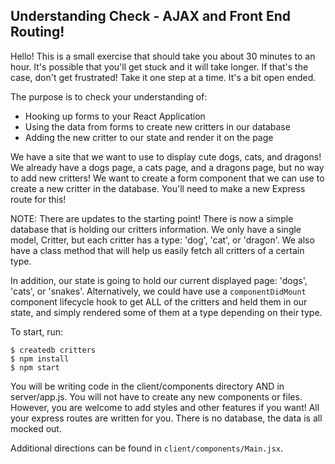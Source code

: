 ## Understanding Check - AJAX and Front End Routing!

Hello! This is a small exercise that should take you about 30 minutes to an hour. It's possible that you'll get stuck and it will take longer. If that's the case, don't get frustrated! Take it one step at a time. It's a bit open ended.

The purpose is to check your understanding of:
  - Hooking up forms to your React Application
  - Using the data from forms to create new critters in our database
  - Adding the new critter to our state and render it on the page

We have a site that we want to use to display cute dogs, cats, and dragons! We already have a dogs page, a cats page, and a dragons page, but no way to add new critters! We want to create a form component that we can use to create a new critter in the database. You'll need to make a new Express route for this!

NOTE: There are updates to the starting point! There is now a simple database that is holding our critters information. We only have a single model, Critter, but each critter has a type: 'dog', 'cat', or 'dragon'. We also have a class method that will help us easily fetch all critters of a certain type.

In addition, our state is going to hold our current displayed page: 'dogs', 'cats', or 'snakes'. Alternatively, we could have use a `componentDidMount` component lifecycle hook to get ALL of the critters and held them in our state, and simply rendered some of them at a type depending on their type.

To start, run:

```
$ createdb critters
$ npm install
$ npm start
```

You will be writing code in the client/components directory AND in server/app.js. You will not have to create any new components or files. However, you are welcome to add styles and other features if you want!  All your express routes are written for you. There is no database, the data is all mocked out.

Additional directions can be found in `client/components/Main.jsx`.

